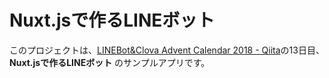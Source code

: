 # Nuxt.jsで作るLINEボット

このプロジェクトは、[LINEBot&Clova Advent Calendar 2018 \- Qiita](https://qiita.com/advent-calendar/2018/linebot)の13日目、 **Nuxt.jsで作るLINEボット** のサンプルアプリです。
